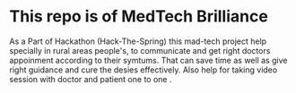 # This repo is of MedTech Brilliance
As a Part of Hackathon (Hack-The-Spring) this mad-tech project help specially in rural areas people's, to communicate and get right doctors appoinment according to their symtums.
That can save time as well as give right guidance and cure the desies effectively.
Also help for taking video session with doctor and patient one to one .
